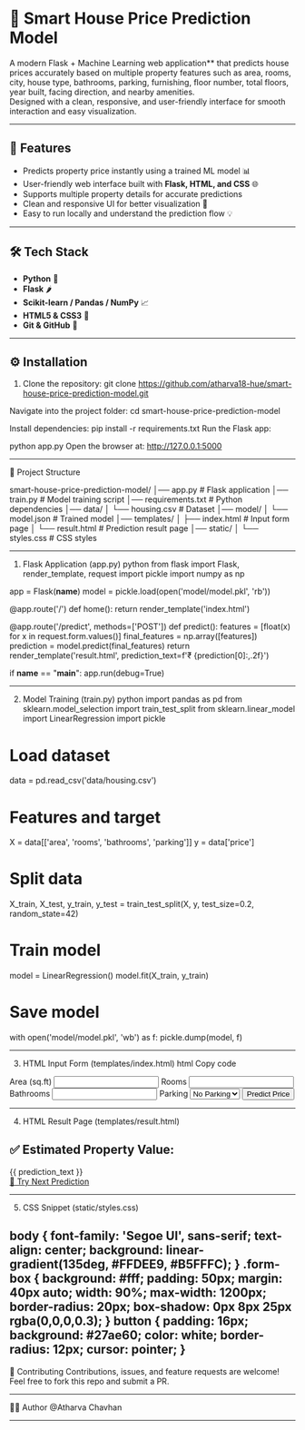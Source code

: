 # 🏡 Smart House Price Prediction Model

A modern Flask + Machine Learning web application** that predicts house prices accurately based on multiple property features such as area, rooms, city, house type, bathrooms, parking, furnishing, floor number, total floors, year built, facing direction, and nearby amenities.  
Designed with a clean, responsive, and user-friendly interface for smooth interaction and easy visualization.

-----------------------------------------------------------------------------------------------------------------------------

## 🚀 Features
- Predicts property price instantly using a trained ML model 📊  
- User-friendly web interface built with **Flask, HTML, and CSS** 🌐  
- Supports multiple property details for accurate predictions  
- Clean and responsive UI for better visualization 📱  
- Easy to run locally and understand the prediction flow 💡  

-----------------------------------------------------------------------------------------------------------------------------

## 🛠 Tech Stack
- **Python** 🐍  
- **Flask** 🌶  
- **Scikit-learn / Pandas / NumPy** 📈  
- **HTML5 & CSS3** 🎨  
- **Git & GitHub** 🔗  

-----------------------------------------------------------------------------------------------------------------------------

## ⚙️ Installation

1. Clone the repository:
   git clone https://github.com/atharva18-hue/smart-house-price-prediction-model.git

Navigate into the project folder:
cd smart-house-price-prediction-model

Install dependencies:
pip install -r requirements.txt
Run the Flask app:

python app.py
Open the browser at:
http://127.0.0.1:5000

-----------------------------------------------------------------------------------------------------------------------------

📂 Project Structure

smart-house-price-prediction-model/
│── app.py                 # Flask application
│── train.py               # Model training script
│── requirements.txt       # Python dependencies
│── data/
│   └── housing.csv        # Dataset
│── model/
│   └── model.json         # Trained model
│── templates/
│   ├── index.html         # Input form page
│   └── result.html        # Prediction result page
│── static/
│   └── styles.css         # CSS styles

-----------------------------------------------------------------------------------------------------------------------------

1. Flask Application (app.py)
python
from flask import Flask, render_template, request
import pickle
import numpy as np

app = Flask(__name__)
model = pickle.load(open('model/model.pkl', 'rb'))

@app.route('/')
def home():
    return render_template('index.html')

@app.route('/predict', methods=['POST'])
def predict():
    features = [float(x) for x in request.form.values()]
    final_features = np.array([features])
    prediction = model.predict(final_features)
    return render_template('result.html', prediction_text=f'₹ {prediction[0]:,.2f}')

if __name__ == "__main__":
    app.run(debug=True)

-----------------------------------------------------------------------------------------------------------------------------

2. Model Training (train.py)
python
import pandas as pd
from sklearn.model_selection import train_test_split
from sklearn.linear_model import LinearRegression
import pickle

# Load dataset
data = pd.read_csv('data/housing.csv')

# Features and target
X = data[['area', 'rooms', 'bathrooms', 'parking']]
y = data['price']

# Split data
X_train, X_test, y_train, y_test = train_test_split(X, y, test_size=0.2, random_state=42)

# Train model
model = LinearRegression()
model.fit(X_train, y_train)

# Save model
with open('model/model.pkl', 'wb') as f:
    pickle.dump(model, f)

-----------------------------------------------------------------------------------------------------------------------------

3. HTML Input Form (templates/index.html)
html
Copy code
<form action="/predict" method="post">
    <label>Area (sq.ft)</label>
    <input type="number" name="area" required>
    <label>Rooms</label>
    <input type="number" name="rooms" required>
    <label>Bathrooms</label>
    <input type="number" name="bathrooms" required>
    <label>Parking</label>
    <select name="parking">
        <option>No Parking</option>
        <option>1 Parking</option>
        <option>2 Parking</option>
    </select>
    <button type="submit">Predict Price</button>
</form>

-----------------------------------------------------------------------------------------------------------------------------

4. HTML Result Page (templates/result.html)

<h2>✅ Estimated Property Value:</h2>
<div class="price">{{ prediction_text }}</div>
<a href="/">🔄 Try Next Prediction</a>

-----------------------------------------------------------------------------------------------------------------------------

5. CSS Snippet (static/styles.css)

body {
    font-family: 'Segoe UI', sans-serif;
    text-align: center;
    background: linear-gradient(135deg, #FFDEE9, #B5FFFC);
}
.form-box {
    background: #fff;
    padding: 50px;
    margin: 40px auto;
    width: 90%;
    max-width: 1200px;
    border-radius: 20px;
    box-shadow: 0px 8px 25px rgba(0,0,0,0.3);
}
button {
    padding: 16px;
    background: #27ae60;
    color: white;
    border-radius: 12px;
    cursor: pointer;
}
-----------------------------------------------------------------------------------------------------------------------------

🤝 Contributing
Contributions, issues, and feature requests are welcome!
Feel free to fork this repo and submit a PR.

-----------------------------------------------------------------------------------------------------------------------------

👨‍💻 Author
@Atharva Chavhan

-----------------------------------------------------------------------------------------------------------------------------